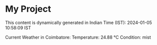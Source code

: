 # My Project

This content is dynamically generated in Indian Time (IST): 2024-01-05 10:58:09 IST


Current Weather in Coimbatore:
Temperature: 24.88 °C
Condition: mist
